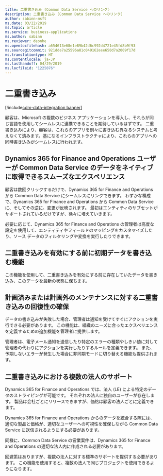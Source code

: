 ```yaml
---
title: 二重書き込み (Common Data Service へのリンク)
description: 二重書き込み (Common Data Service へのリンク)
author: sabinn-msft
ms.date: 03/22/2019
ms.topic: article
ms.service: business-applications
ms.author: sabinn
ms.reviewer: deonhe
ms.openlocfilehash: a654613e68e1e89b42d6c992d4721e45fd8b9f93
ms.sourcegitcommit: 921dde7a25596a81c049162eee650d7a2009f17d
ms.translationtype: HT
ms.contentlocale: ja-JP
ms.lasthandoff: 04/29/2019
ms.locfileid: "1225076"
---
```

# <a name="dual-write"></a>二重書き込み

[!include[cdm-data-integration banner](../includes/cdm-data-integration.md)]

顧客は、Microsoft の複数のビジネス アプリケーションを導入し、それらが同じ言語を使用してシームレスに連携できることを期待しているはずです。 二重書き込みにより、顧客は、これらのアプリを別々に書き込む異なるシステムと考えなくて済みます。基になるインフラストラクチャにより、これらのアプリへの同時書き込みがシームレスに行われます。  

## <a name="frictionless-experience-that-enables-dynamics-365-for-finance-and-operations-customers-to-natively-get-their-data-in-common-data-service"></a>Dynamics 365 for Finance and Operations ユーザーが Common Data Service のデータをネイティブに取得できるスムーズなエクスペリエンス

顧客は数回クリックするだけで、Dynamics 365 for Finance and Operations から Common Data Service にシームレスにリンクできます。 わずかな構成で、Dynamics 365 for Finance and Operations から Common Data Service に、そしてその逆に、変更が反映されます。 最初はエンティティのサブセットがサポートされているだけですが、徐々に増えていきます。

必要に応じて、Dynamics 365 for Finance and Operations の管理者は高度な設定を使用して、エンティティやフィールドのマッピングをカスタマイズしたり、ソース データのフィルタリングや変換を実行したりできます。

## <a name="ability-to-write-initial-data-prior-to-turning-on-dual-write"></a>二重書き込みを有効にする前に初期データを書き込む機能

この機能を使用して、二重書き込みを有効にする前に存在していたデータを書き込み、このデータを最新の状態に保ちます。

## <a name="making-dual-write-resilient-to-planned-or-unplanned-maintenance"></a>計画済みまたは計画外のメンテナンスに対する二重書き込みの回復性の確保

データの書き込みが失敗した場合、管理者は通知を受けてすぐにアクションを実行できる必要があります。 この機能は、組織のニーズに合ったエクスペリエンスを定義するための追加機能を管理者に提供します。

管理者は、電子メール通知を送信したり特定のエラーの種類やしきい値に対して管理者の代わりにアクションを実行したりするルールを定義できます。 また、予期しないエラーが発生した場合に非同期モードに切り替える機能も提供されます。

## <a name="support-for-multiple-legal-entities-in-dual-write"></a>二重書き込みにおける複数の法人のサポート

Dynamics 365 for Finance and Operations では、法人 (LE) による特定のデータのストライピングが可能です。 それぞれの法人に独自のユーザーが存在します。 製品は会社ごとにリリースできますが、価格は顧客の法人ごとに定義できます。

Dynamics 365 for Finance and Operations からのデータを統合する際には、適切な製品と価格が、適切なユーザーへの可視性を確保しながら Common Data Service に送信されるようにする必要があります。

同様に、Common Data Service の営業案件は、Dynamics 365 for Finance and Operations の適切な法人内に作成される必要があります。  

回避策はありますが、複数の法人に対する標準のサポートを提供する必要があります。 この機能を使用すると、複数の法人で同じプロジェクトを使用できるようになります。
